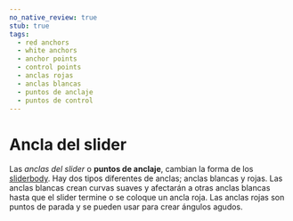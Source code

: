 ```yaml
---
no_native_review: true
stub: true
tags:
  - red anchors
  - white anchors
  - anchor points
  - control points
  - anclas rojas
  - anclas blancas
  - puntos de anclaje
  - puntos de control
---
```


# Ancla del slider

Las *anclas del slider* o **puntos de anclaje**, cambian la forma de los [sliderbody](/wiki/Gameplay/Hit_object/Slider/Sliderbody). Hay dos tipos diferentes de anclas; anclas blancas y rojas. Las anclas blancas crean curvas suaves y afectarán a otras anclas blancas hasta que el slider termine o se coloque un ancla roja. Las anclas rojas son puntos de parada y se pueden usar para crear ángulos agudos.
